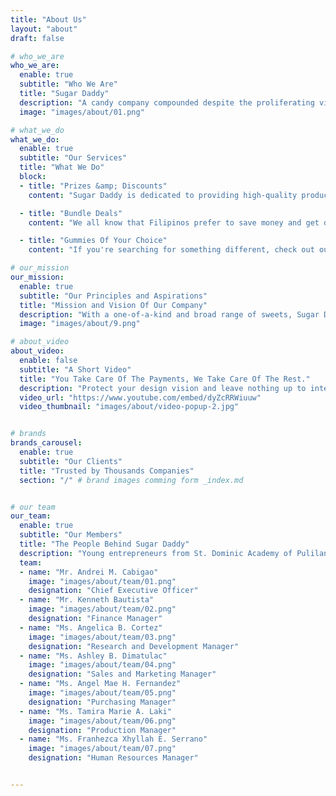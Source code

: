 ```yaml
---
title: "About Us"
layout: "about"
draft: false

# who_we_are
who_we_are:
  enable: true
  subtitle: "Who We Are"
  title: "Sugar Daddy"
  description: "A candy company compounded despite the proliferating virus to give satisfaction for everyone’s desires and gives you a rush of energy. Sugar Daddy unquestionably produces the best and most appetizing items on the market, ensuring that our confections and packaging elicit that magical Christmas feeling. Sugar Daddy is constantly at your service, providing excellent service and supplying delectable delights!"
  image: "images/about/01.png"

# what_we_do
what_we_do:
  enable: true
  subtitle: "Our Services"
  title: "What We Do"
  block:
  - title: "Prizes &amp; Discounts"
    content: "Sugar Daddy is dedicated to providing high-quality products at an affordable price. Sugar Daddy used the cost-based pricing for efficient, effective, and cheap pricing for everyone. To get a chance to win a discount on your next purchase, all you have to do is scan the qr code with your prefered qr code scanner."

  - title: "Bundle Deals"
    content: "We all know that Filipinos prefer to save money and get discounts. That's why every Christmas day, Sugar Daddy has 1special promos for consumers. We offer it to consumers to provide the most value for money."

  - title: "Gummies Of Your Choice"
    content: "If you're searching for something different, check out our gummies of the week. Every week, Sugar Daddy introduces a new variety of gummies that are likely to be popular and fulfill customers' interests. We also make sure to keep some of the crowd's favorites."

# our_mission
our_mission:
  enable: true
  subtitle: "Our Principles and Aspirations"
  title: "Mission and Vision Of Our Company"
  description: "With a one-of-a-kind and broad range of sweets, Sugar Daddy inspires and innovates. This enables us to meet the demands and expectations of our loyal customers by supplying high-quality items with genuine appearances that are dedicated to delivering the Christmas experience."
  image: "images/about/9.png"

# about_video
about_video:
  enable: false
  subtitle: "A Short Video"
  title: "You Take Care Of The Payments, We Take Care Of The Rest."
  description: "Protect your design vision and leave nothing up to interpretation with interaction recipes. Quickly share and access all your team members interactions by using libraries, ensuring consistcy throughout the."
  video_url: "https://www.youtube.com/embed/dyZcRRWiuuw"
  video_thumbnail: "images/about/video-popup-2.jpg"


# brands
brands_carousel:
  enable: true
  subtitle: "Our Clients"
  title: "Trusted by Thousands Companies"
  section: "/" # brand images comming form _index.md


# our team
our_team:
  enable: true
  subtitle: "Our Members"
  title: "The People Behind Sugar Daddy"
  description: "Young entrepreneurs from St. Dominic Academy of Pulilan, Inc. who shares the same integral values, and aims to provide best quality products."
  team:
  - name: "Mr. Andrei M. Cabigao"
    image: "images/about/team/01.png"
    designation: "Chief Executive Officer"
  - name: "Mr. Kenneth Bautista"
    image: "images/about/team/02.png"
    designation: "Finance Manager"
  - name: "Ms. Angelica B. Cortez"
    image: "images/about/team/03.png"
    designation: "Research and Development Manager"
  - name: "Ms. Ashley B. Dimatulac"
    image: "images/about/team/04.png"
    designation: "Sales and Marketing Manager"
  - name: "Ms. Angel Mae H. Fernandez"
    image: "images/about/team/05.png"
    designation: "Purchasing Manager"
  - name: "Ms. Tamira Marie A. Laki"
    image: "images/about/team/06.png"
    designation: "Production Manager"
  - name: "Ms. Franhezca Xhyllah E. Serrano"
    image: "images/about/team/07.png"
    designation: "Human Resources Manager"


---
```

